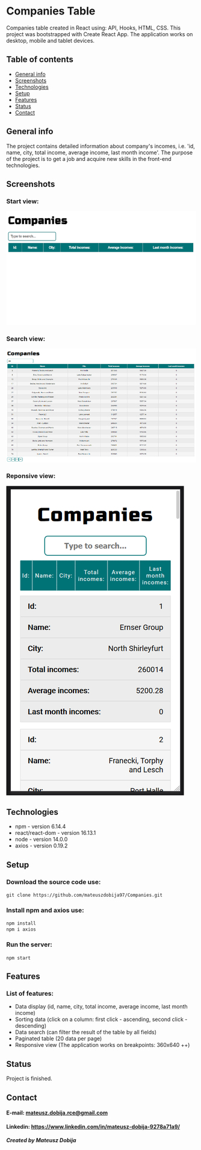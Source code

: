# Companies Table
Companies table created in React using: API, Hooks, HTML, CSS. This project was bootstrapped with Create React App. The application works on desktop, mobile and tablet devices.
## Table of contents
* [General info](#general-info)
* [Screenshots](#screenshots)
* [Technologies](#technologies)
* [Setup](#setup)
* [Features](#features)
* [Status](#status)
* [Contact](#contact)

## General info
The project contains detailed information about company's incomes, i.e. 'id, name, city, total income, average income, last month income'. The purpose of the project is to get a job and acquire new skills in the front-end technologies.

## Screenshots

### Start view:
![Example screenshot](./readme-img/start.PNG)

### Search view:
![Example screenshot](./readme-img/search.PNG)

### Reponsive view:
![Example screenshot](./readme-img/responsive-view.PNG)

## Technologies
* npm - version 6.14.4
* react/react-dom - version 16.13.1
* node - version 14.0.0
* axios - version 0.19.2

## Setup

### Download the source code use:
```
git clone https://github.com/mateuszdobija97/Companies.git
```

### Install npm and axios use:
```
npm install
npm i axios
```

### Run the server:
```
npm start
```

## Features

### List of features:
* Data display (id, name, city, total income, average income, last month income)
* Sorting data (click on a column: first click - ascending, second click - descending)
* Data search (can filter the result of the table by all fields)
* Paginated table (20 data per page)
* Responsive view (The application works on breakpoints: 360x640 ++)

## Status
Project is finished.

## Contact
#### E-mail: mateusz.dobija.rce@gmail.com
#### Linkedin: https://www.linkedin.com/in/mateusz-dobija-9278a71a9/

##### Created by Mateusz Dobija